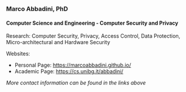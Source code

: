 ### Marco Abbadini, PhD

#### Computer Science and Engineering - Computer Security and Privacy

Research:
Computer Security, Privacy, Access Control, Data Protection, Micro-architectural and Hardware Security

Websites:
* Personal Page: https://marcoabbadini.github.io/
* Academic Page: https://cs.unibg.it/abbadini/

*More contact information can be found in the links above*
